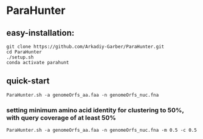 # ParaHunter

## easy-installation:
  
    git clone https://github.com/Arkadiy-Garber/ParaHunter.git
    cd ParaHunter
    ./setup.sh
    conda activate parahunt

## quick-start

    ParaHunter.sh -a genomeOrfs_aa.faa -n genomeOrfs_nuc.fna

### setting minimum amino acid identity for clustering to 50%, with query coverage of at least 50%

    ParaHunter.sh -a genomeOrfs_aa.faa -n genomeOrfs_nuc.fna -m 0.5 -c 0.5
